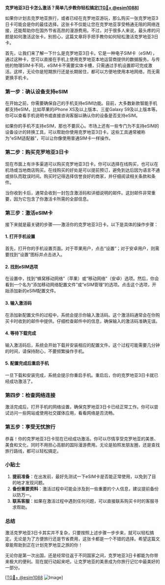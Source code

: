 **克罗地亚3日卡怎么激活？简单几步教你轻松搞定[[TG💪+ @esim1088](https://t.me/s/esim1088)]**

如果你计划去克罗地亚旅行，或者已经在克罗地亚游玩，那么购买一张克罗地亚3日卡可能会是你的最佳选择。这张卡不仅能让您在克罗地亚享受畅通无阻的网络连接，还能帮助你在国外节省高昂的漫游费用。不过，对于很多人来说，最头疼的问题是如何激活这张卡。别担心，这篇文章将手把手教你如何轻松激活克罗地亚3日卡。

首先，让我们来了解一下什么是克罗地亚3日卡。它是一种电子SIM卡（eSIM），通过这种卡，您可以直接在手机上使用克罗地亚本地运营商提供的数据服务。与传统的物理SIM卡不同，eSIM卡不需要实体卡槽，只需通过手机设置即可完成激活。这样，无论你是短期旅行还是长期居住，都可以方便地使用本地网络，而无需更换手机卡。

### **第一步：确认设备支持eSIM**
在开始之前，你需要确保自己的手机支持eSIM功能。目前，大多数新款智能手机都支持eSIM，比如苹果的iPhone XS及以上版本、三星Galaxy S9及以上版本等。你可以查看手机说明书或直接咨询客服以确认你的设备是否支持eSIM。

如果你的手机不支持eSIM，那也不要灰心。市场上还有一些专门为不支持eSIM的设备设计的转换工具，可以帮助你使用克罗地亚3日卡。这些工具通常被称为“eSIM适配器”，可以让你像使用普通SIM卡一样操作。

### **第二步：购买克罗地亚3日卡**
现在市面上有许多渠道可以购买克罗地亚3日卡。你可以选择在线购买，也可以在机场或当地商店购买。在线购买的好处是可以提前预订，避免到达后因为语言不通或排队而耽误时间。购买时记得选择信誉良好的商家，并仔细阅读相关条款和条件。

当你收到卡后，通常会收到一封包含激活码和详细说明的邮件。这封邮件非常重要，因为它包含了你激活卡所需的全部信息。

### **第三步：激活eSIM卡**
接下来就是最关键的步骤——激活你的克罗地亚3日卡。以下是具体的操作步骤：

#### **1. 打开手机设置**
首先，打开你的手机设置页面。对于苹果用户，点击“设置”；对于安卓用户，则需要找到“设置”图标并点击进入。

#### **2. 找到eSIM选项**
在设置中，找到“蜂窝移动网络”（苹果）或“移动网络”（安卓）选项。然后，你会看到一个名为“添加移动网络配置文件”或“eSIM管理”的选项。点击这个选项，开始添加新的eSIM配置文件。

#### **3. 输入激活码**
在添加新配置文件的过程中，系统会提示你输入激活码。这个激活码通常会在你购买卡时收到的邮件中提供。仔细检查邮件中的信息，确保输入的激活码准确无误。

#### **4. 等待下载完成**
输入激活码后，系统会开始下载并安装相应的配置文件。这个过程可能需要几分钟的时间，请保持耐心，不要频繁操作手机。

#### **5. 配置完成后重启手机**
一旦下载和安装完成，系统会提示你重启手机。重启后，你的克罗地亚3日卡就已经成功激活了。

### **第四步：检查网络连接**
激活完成后，打开手机的网络设置，确保克罗地亚3日卡已经正常工作。你可以尝试访问一些网站或使用社交媒体应用，看看网络是否流畅。

### **第五步：享受无忧旅行**
恭喜！你的克罗地亚3日卡现在已经成功激活。你可以尽情享受克罗地亚的美景、美食和文化，同时不用担心高额的国际漫游费用。无论是拍照发朋友圈，还是查找旅行路线，都可以轻松搞定。

### **小贴士**
1. **提前准备**：在出发前，最好先测试一下eSIM卡是否能正常使用，以免到了目的地才发现问题。
2. **备份重要资料**：激活过程中可能会涉及到一些重要的个人信息，建议提前备份以防万一。
3. **联系客服**：如果在激活过程中遇到任何问题，可以直接联系购买卡时的客服寻求帮助。

### **总结**
激活克罗地亚3日卡其实并不复杂，只要按照上述步骤一步步来，就可以轻松搞定。无论是为了方便旅行还是节省费用，这张卡都是一个不错的选择。希望这篇文章能帮助到正在计划克罗地亚之旅的你！

无论你是第一次出国，还是经常往返于不同国家之间，克罗地亚3日卡都能为你带来极大的便利。现在就行动起来吧，让克罗地亚的美景成为你旅行记忆中最美好的一部分。

[[TG💪+ @esim1088](https://t.me/s/esim1088) ![Image](https://i.postimg.cc/4NQfJmqS/Snipaste-2025-05-13-00-14-12.png)]
